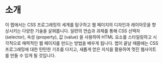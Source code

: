 # 소개

이 랩에서는 CSS 프로그래밍의 세계를 탐구하고 웹 페이지의 디자인과 레이아웃을 향상시키는 다양한 기술을 살펴봅니다. 일련의 연습과 과제를 통해 CSS 선택자 (selector), 속성 (property), 값 (value) 을 사용하여 HTML 요소를 스타일링하고 시각적으로 매력적인 웹 페이지를 만드는 방법을 배우게 됩니다. 랩이 끝날 때쯤에는 CSS 프로그래밍에 대한 탄탄한 기초를 다지고, 새롭게 얻은 지식을 활용하여 멋진 웹사이트를 만들 수 있게 될 것입니다.
